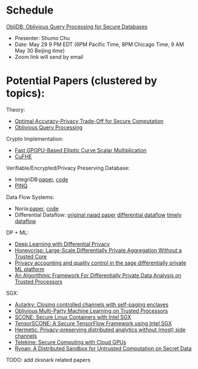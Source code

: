 Schedule
=========

[ObliDB: Oblivious Query Processing for Secure Databases](http://www.vldb.org/pvldb/vol13/p169-eskandarian.pdf)
* Presenter: Shumo Chu
* Date: May 29 9 PM EDT (6PM Pacific Time, 8PM Chicago Time, 9 AM May 30 Beijing time)
* Zoom link will send by email

Potential Papers (clustered by topics):
=======================================

Theory:
* [Optimal Accuracy-Privacy Trade-Off for Secure Computation](https://ieeexplore.ieee.org/stamp/stamp.jsp?arnumber=8573818)
* [Oblivious Query Processing](https://arxiv.org/abs/1312.4012)

Crypto Implementation:
* [Fast GPGPU-Based Elliptic Curve Scalar Multiplication](https://eprint.iacr.org/2014/198.pdf)
* [CuFHE](https://github.com/vernamlab/cuFHE)

Verifiable/Encrypted/Privacy Preserving Database:
* IntegriDB:[paper](http://users.umiacs.umd.edu/~zhangyp/papers/IntegriDB.pdf), [code](https://github.com/integridb/Code)
* [PINQ](http://cs.brown.edu/courses/csci2390/readings/pinq.pdf)

Data Flow Systems:
* Noria:[paper](https://pdos.csail.mit.edu/papers/noria:osdi18.pdf), [code](https://github.com/mit-pdos/noria)
* Differential Dataflow: 
[original naiad paper](http://sigops.org/s/conferences/sosp/2013/papers/p439-murray.pdf)
[differential dataflow](https://github.com/timelydataflow/differential-dataflow/blob/master/differentialdataflow.pdf)
[timely dataflow](https://github.com/timelydataflow/timely-dataflow)

DP + ML:
* [Deep Learning with Differential Privacy](https://arxiv.org/pdf/1607.00133.pdf)
* [Honeycrisp: Large-Scale Differentially Private Aggregation Without a Trusted Core](https://dl.acm.org/doi/pdf/10.1145/3341301.3359660)
* [Privacy accounting and quality control in the sage differentially private ML platform](https://dl.acm.org/doi/pdf/10.1145/3341301.3359639)
* [An Algorithmic Framework For Differentially Private
Data Analysis on Trusted Processors](https://arxiv.org/pdf/1807.00736.pdf)

SGX:
* [Autarky: Closing controlled channels with self-paging enclaves](https://marksilberstein.com/wp-content/uploads/2020/02/eurosys20-final310.pdf)
* [Oblivious Multi-Party Machine Learning on Trusted Processors](https://www.microsoft.com/en-us/research/wp-content/uploads/2016/07/paper.pdf)
* [SCONE: Secure Linux Containers with Intel SGX](https://www.usenix.org/system/files/conference/osdi16/osdi16-arnautov.pdf)
* [TensorSCONE: A Secure TensorFlow Framework using Intel SGX](https://arxiv.org/pdf/1902.04413.pdf)
* [Hermetic: Privacy-preserving distributed analytics without (most) side channels](https://www.cis.upenn.edu/~ahae/papers/hermetic-tr.pdf)
* [Telekine: Secure Computing with Cloud GPUs](https://www.cs.utexas.edu/~thunt/papers/telekine_nsdi2020.pdf)
* [Ryoan: A Distributed Sandbox for Untrusted Computation on Secret Data](https://www.cs.utexas.edu/~thunt/papers/ryoan_osdi2016.pdf)

TODO: add zksnark related papers
